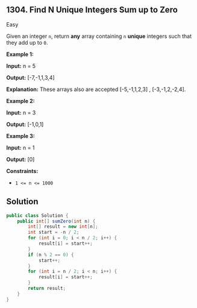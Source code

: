 ## 1304\. Find N Unique Integers Sum up to Zero

Easy

Given an integer `n`, return **any** array containing `n` **unique** integers such that they add up to `0`.

**Example 1:**

**Input:** n = 5

**Output:** [-7,-1,1,3,4]

**Explanation:** These arrays also are accepted [-5,-1,1,2,3] , [-3,-1,2,-2,4].

**Example 2:**

**Input:** n = 3

**Output:** [-1,0,1]

**Example 3:**

**Input:** n = 1

**Output:** [0]

**Constraints:**

*   `1 <= n <= 1000`

## Solution

```java
public class Solution {
    public int[] sumZero(int n) {
        int[] result = new int[n];
        int start = -n / 2;
        for (int i = 0; i < n / 2; i++) {
            result[i] = start++;
        }
        if (n % 2 == 0) {
            start++;
        }
        for (int i = n / 2; i < n; i++) {
            result[i] = start++;
        }
        return result;
    }
}
```